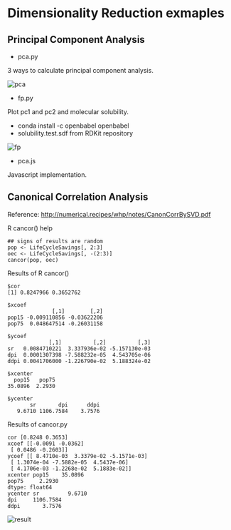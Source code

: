Dimensionality Reduction exmaples
=================================

Principal Component Analysis
----------------------------

* pca.py

3 ways to calculate principal component analysis.

![pca](https://raw.githubusercontent.com/taneishi/reduction/master/pca/pca.png)

* fp.py

Plot pc1 and pc2 and molecular solubility.

- conda install -c openbabel openbabel
- solubility.test.sdf from RDKit repository

![fp](https://raw.githubusercontent.com/taneishi/reduction/master/pca/fp.png)

* pca.js

Javascript implementation.

Canonical Correlation Analysis
------------------------------

Reference: http://numerical.recipes/whp/notes/CanonCorrBySVD.pdf

R cancor() help
```
## signs of results are random
pop <- LifeCycleSavings[, 2:3]
oec <- LifeCycleSavings[, -(2:3)]
cancor(pop, oec)
```

Results of R cancor()
```
$cor
[1] 0.8247966 0.3652762

$xcoef
              [,1]        [,2]
pop15 -0.009110856 -0.03622206
pop75  0.048647514 -0.26031158

$ycoef
             [,1]          [,2]          [,3]
sr   0.0084710221  3.337936e-02 -5.157130e-03
dpi  0.0001307398 -7.588232e-05  4.543705e-06
ddpi 0.0041706000 -1.226790e-02  5.188324e-02

$xcenter
  pop15   pop75
35.0896  2.2930

$ycenter
       sr       dpi      ddpi
   9.6710 1106.7584    3.7576
```

Results of cancor.py
```
cor [0.8248 0.3653]
xcoef [[-0.0091 -0.0362]
 [ 0.0486 -0.2603]]
ycoef [[ 8.4710e-03  3.3379e-02 -5.1571e-03]
 [ 1.3074e-04 -7.5882e-05  4.5437e-06]
 [ 4.1706e-03 -1.2268e-02  5.1883e-02]]
xcenter pop15    35.0896
pop75     2.2930
dtype: float64
ycenter sr         9.6710
dpi     1106.7584
ddpi       3.7576
```

![result](https://raw.githubusercontent.com/taneishi/reduction/master/cancor/result.png)
